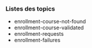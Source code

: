 ### Listes des topics
- enrollment-course-not-found
- enrollment-course-validated
- enrollment-requests
- enrollment-failures
